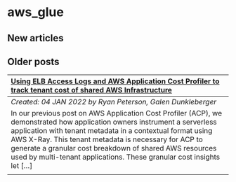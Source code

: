 # aws_glue

## New articles

## Older posts
| [Using ELB Access Logs and AWS Application Cost Profiler to track tenant cost of shared AWS Infrastructure](https://aws.amazon.com/blogs/mt/elb-access-logs-and-aws-application-cost-profiler-track-tenant-cost-of-shared-aws-infrastructure/) |
|:----------|
| *Created: 04 JAN 2022 by Ryan Peterson, Galen Dunkleberger* | 
| In our previous post on AWS Application Cost Profiler (ACP), we demonstrated how application owners instrument a serverless application with tenant metadata in a contextual format using AWS X-Ray. This tenant metadata is necessary for ACP to generate a granular cost breakdown of shared AWS resources used by multi-tenant applications. These granular cost insights let […] | 
|  | 

